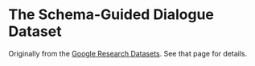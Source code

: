 # The Schema-Guided Dialogue Dataset

Originally from the
[Google Research
Datasets](https://github.com/google-research-datasets/dstc8-schema-guided-dialogue/blob/master/README.md).
See that page for details.
